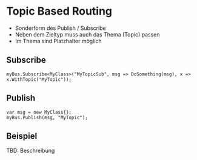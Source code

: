 # Topic Based Routing

- Sonderform des Publish / Subscribe
- Neben dem Zieltyp muss auch das Thema (Topic) passen
- Im Thema sind Platzhalter möglich

## Subscribe

    myBus.Subscribe<MyClass>("MyTopicSub", msg => DoSomething(msg), x => x.WithTopic("MyTopic"));

## Publish

    var msg = new MyClass{};                            
    myBus.Publish(msg, "MyTopic");

## Beispiel
TBD: Beschreibung